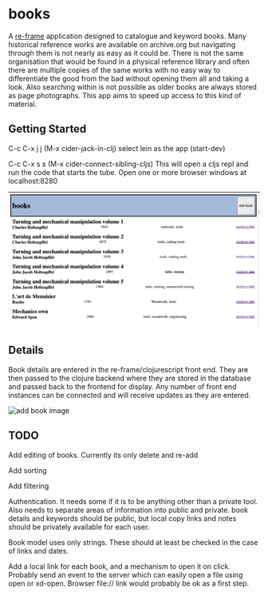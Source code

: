 # books

A [re-frame](https://github.com/day8/re-frame) application designed to catalogue and keyword books. Many historical reference
works are available on archive.org but navigating through them is not nearly as easy as it could be. There is not the same
organisation that would be found in a physical reference library and often there are multiple copies of the same works with
no easy way to differentiate the good from the bad without opening them all and taking a look. Also searching within is not
possible as older books are always stored as page photographs. This app aims to speed up access to this kind of material.

## Getting Started
C-c C-x j j  (M-x cider-jack-in-clj) select lein as the app
(start-dev)

C-c C-x s s  (M-x cider-connect-sibling-cljs)
This will open a cljs repl and run the code that starts the tube.
Open one or more browser windows at localhost:8280

![screenshot](docs/screenshot.png)

## Details

Book details are entered in the re-frame/clojurescript front end. They are then passed to the clojure backend where they are 
stored in the database and passed back to the frontend for display. Any number of front end instances can be connected and
will receive updates as they are entered.

![add book image](docs/adding-a-book.svg)

## TODO

Add editing of books. Currently its only delete and re-add

Add sorting

Add filtering

Authentication. It needs some if it is to be anything other than a private tool. Also needs to separate areas of information
into public and private. book details and keywords should be public, but local copy links and notes should be privately
available for each user.

Book model uses only strings. These should at least be checked in the case of links and dates.

Add a local link for each book, and a mechanism to open it on click. Probably send an event to the server which can easily
open a file using open or xd-open. Browser file:// link would probably be ok as a first step.

